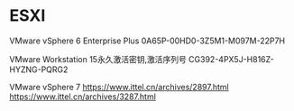 # ESXI

VMware vSphere 6 Enterprise Plus
0A65P-00HD0-3Z5M1-M097M-22P7H

VMware Workstation 15永久激活密钥,激活序列号
CG392-4PX5J-H816Z-HYZNG-PQRG2

VMware vSphere 7
https://www.ittel.cn/archives/2897.html
https://www.ittel.cn/archives/3287.html
